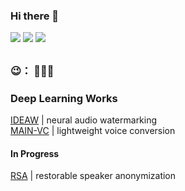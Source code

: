 ### Hi there 👋

[![](https://img.shields.io/badge/github.io-black?style=flat)](https://pecholal.github.io) 
[![](https://img.shields.io/badge/SEU-USTC-blue?style=flat)](https://github.com/PecholaL) 
[![](https://img.shields.io/badge/Google-Scholar-pink?style=flat)]([https://github.com/PecholaL](https://scholar.google.com/citations?user=rP_RLDcAAAAJ&hl=en))  

<!--
**PecholaL/PecholaL** is a ✨ _special_ ✨ repository because its `README.md` (this file) appears on your GitHub profile.

Here are some ideas to get you started:

- 🔭 I’m currently working on ...
- 🌱 I’m currently learning ...
- 👯 I’m looking to collaborate on ...
- 🤔 I’m looking for help with ...
- 💬 Ask me about ...
- 📫 How to reach me: ...
- 😄 Pronouns: ...
- ⚡ Fun fact: ...
-->


##   
### 😉： 🫥🫥🫥  

### Deep Learning Works
[IDEAW](https://pecholal.github.io/IDEAW-demo/) | neural audio watermarking  
[MAIN-VC](https://pecholal.github.io/MAIN-VC-demo/) | lightweight voice conversion  

#### In Progress
[RSA](https://github.com/pecholal/rsa) | restorable speaker anonymization

